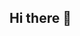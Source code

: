 ## Hi there 👋

<!--
**siddkarani/siddkarani** is a ✨ _special_ ✨ repository because its `README.md` (this file) appears on your GitHub profile.

Here are some ideas to get you started:

- 🔭 I’m currently working on CS1200 HW
- 🌱 I’m currently learning CS
- 👯 I’m looking to collaborate on Projects and Hackathons
- 🤔 I’m looking for help with nothing right now!
- 💬 Ask me about Cars
- 📫 How to reach me: Karani.si@northeastern.edu
- ⚡ Fun fact: I speak 3 languages fluently. 
-->
